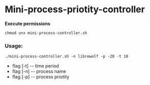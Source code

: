 
# Mini-process-priotity-controller

**Execute permissions**
```
chmod u+x mini-process-controller.sh
```

### Usage:
```
./mini-process-controller.sh -n librewolf -p -20 -t 10
```
* flag [-t] -- time period
* flag [-n] -- process name
* flag [-p] -- process priotity

